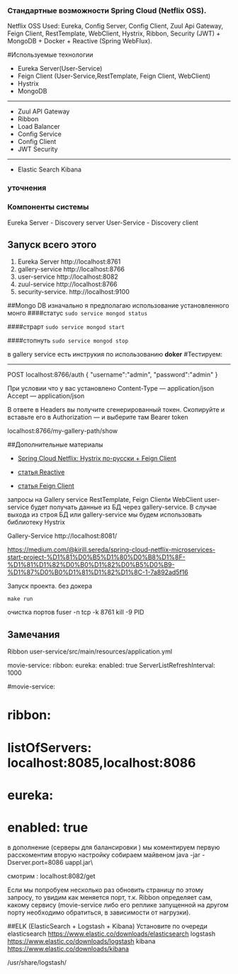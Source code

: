 ### Cтандартные возможности Spring Cloud (Netflix OSS).
Netflix OSS
Used: Eureka, Config Server, Config Client, Zuul Api Gateway, Feign Client, RestTemplate, WebClient, Hystrix, Ribbon, Security (JWT) + MongoDB + Docker + Reactive (Spring WebFlux).

#Используемые технологии 
* Eureka Server(User-Service)
* Feign Client (User-Service,RestTemplate, Feign Client,  WebClient)
* Hystrix
* MongoDB 
----------------
* Zuul API Gateway 
* Ribbon
* Load Balancer
* Config Service 
* Config Сlient
* JWT Security
-------------------
* Elastic Search Kibana


### уточнения 

### Компоненты системы 
Eureka Server - Discovery server 
User-Service  - Discovery client 


## Запуск всего этого 
1. Eureka Server      http://localhost:8761 
2. gallery-service    http://localhost:8766
3. user-service       http://localhost:8082
4. zuul-service       http://localhost:8766
5. security-service.  http://localhost:9100

##Mongo DB 
изначально я предполагаю использование установленного монго 
####статус 
``` sudo service mongod status ```

####страрт 
``` sudo service mongod start ```

####стопнуть
``` sudo service mongod stop ```

в gallery service есть инструкия по использованию <b>doker</b> 
#Тестируем:

-------------------------------------
POST
localhost:8766/auth
{
	"username":"admin",
	"password":"admin"
}

При условии что у вас установлено
Content-Type — application/json Accept — application/json

В ответе в Headers вы получите сгенерированный токен.
Скопируйте и вставьте его в Authorization — и выберите там Bearer token

localhost:8766/my-gallery-path/show






##Дополнительные материалы 

* [Spring Cloud Netflix: Hystrix по-русски + Feign Client](https://medium.com/@kirill.sereda/spring-cloud-netflix-hystrix-%D0%BF%D0%BE-%D1%80%D1%83%D1%81%D1%81%D0%BA%D0%B8-e60e91a6770f)

* [статья Reactive](https://medium.com/@kirill.sereda/reactive-programming-reactor-%D0%B8-spring-webflux-3f779953ed45)

* [статья Feign Client](https://medium.com/@kirill.sereda/spring-cloud-netflix-feign-%D0%BF%D0%BE-%D1%80%D1%83%D1%81%D1%81%D0%BA%D0%B8-7b8272e8e110)




запросы на Gallery service 
RestTemplate, Feign Clientи WebClient
user-service будет получать данные из БД через gallery-service. В случае выхода из строя БД или gallery-service мы будем использовать библиотеку Hystrix

Gallery-Service
http://localhost:8081/

https://medium.com/@kirill.sereda/spring-cloud-netflix-microservices-start-project-%D1%81%D0%B5%D1%80%D0%B8%D1%8F-%D1%81%D1%82%D0%B0%D1%82%D0%B5%D0%B9-%D1%87%D0%B0%D1%81%D1%82%D1%8C-1-7a892ad5f16

Запуск проекта.
без докера
 
``` make run ```

очистка портов 
fuser -n tcp -k 8761
kill -9 PID


## Замечания 

Ribbon
user-service/src/main/resources/application.yml


movie-service:
  ribbon:
    eureka:
      enabled: true
    ServerListRefreshInterval: 1000

#movie-service:
#  ribbon:
#    listOfServers: localhost:8085,localhost:8086
#    eureka:
#      enabled: true


в дополнение (серверы для балансировки ) мы коментируем первую расскоментим вторую настройку
собираем майвеном 
java -jar -Dserver.port=8086 uappl.jar\

смотрим : localhost:8082/get

Если мы попробуем несколько раз обновить страницу по этому запросу, то увидим как меняется порт, т.к. Ribbon определяет сам, какому сервису (movie-service либо его реплике запущенной на другом порту необходимо обратиться, в зависимости от нагрузки).



##ELK (ElasticSearch + Logstash + Kibana)
Установите по очереди
elasticsearch
https://www.elastic.co/downloads/elasticsearch
logstash
https://www.elastic.co/downloads/logstash
kibana
https://www.elastic.co/downloads/kibana


/usr/share/logstash/



